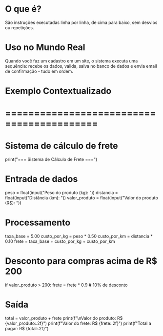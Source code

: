 # O que é?
São instruções executadas linha por linha, de cima para baixo, sem desvios ou repetições.
# Uso no Mundo Real
Quando você faz um cadastro em um site,
o sistema executa uma sequência: recebe os dados,
valida, salva no banco de dados e envia email de confirmação - tudo em ordem.

# Exemplo Contextualizado
# ==========================================
# Sistema de cálculo de frete
print("=== Sistema de Cálculo de Frete ===")

# Entrada de dados
peso = float(input("Peso do produto (kg): "))
distancia = float(input("Distância (km): "))
valor_produto = float(input("Valor do produto (R$): "))

# Processamento
taxa_base = 5.00
custo_por_kg = peso * 0.50
custo_por_km = distancia * 0.10
frete = taxa_base + custo_por_kg + custo_por_km

# Desconto para compras acima de R$ 200
if valor_produto > 200:
    frete = frete * 0.9  # 10% de desconto

# Saída
total = valor_produto + frete
print(f"\nValor do produto: R$ {valor_produto:.2f}")
print(f"Valor do frete: R$ {frete:.2f}")
print(f"Total a pagar: R$ {total:.2f}")